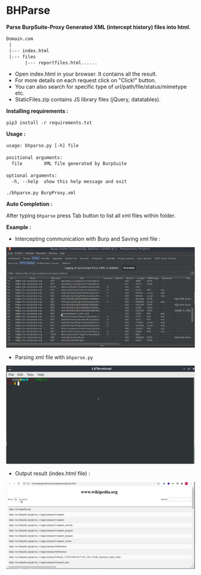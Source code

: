 # BHParse 

**Parse BurpSuite-Proxy Generated XML (intercept history) files into html.**   

```  
Domain.com
 |
 |--- index.html
 |--- files
       |--- reportfiles.html......
```  

* Open index.html in your browser. It contains all the result. 
* For more details on each request click on "Click!" button.  
* You can also search for specific type of url/path/file/status/mimetype etc. 
* StaticFiles.zip contains JS library files (jQuery, datatables).  

**Installing requirements :**  

```shell 
pip3 install -r requirements.txt
```  

**Usage :**

```shell     
usage: bhparse.py [-h] file

positional arguments:
  file        XML file generated by BurpSuite

optional arguments:
  -h, --help  show this help message and exit
```  

```shell   
./bhparse.py BurpProxy.xml  
```   

**Auto Completion :**  

After typing `bhparse` press Tab button to list all xml files within folder.  

**Example :**  

* Intercepting communication with Burp and Saving xml file : 

![](gifs/demo1.gif)

* Parsing xml file with `bhparse.py`  

![](gifs/demo2.gif) 

* Output result (index.html file) :  

![](gifs/demo3.gif) 
